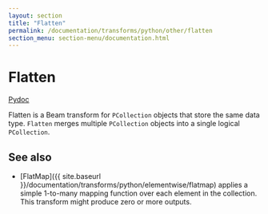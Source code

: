 ```yaml
---
layout: section
title: "Flatten"
permalink: /documentation/transforms/python/other/flatten
section_menu: section-menu/documentation.html
---
```

<!--
Licensed under the Apache License, Version 2.0 (the "License");
you may not use this file except in compliance with the License.
You may obtain a copy of the License at

http://www.apache.org/licenses/LICENSE-2.0

Unless required by applicable law or agreed to in writing, software
distributed under the License is distributed on an "AS IS" BASIS,
WITHOUT WARRANTIES OR CONDITIONS OF ANY KIND, either express or implied.
See the License for the specific language governing permissions and
limitations under the License.
-->

# Flatten
[Pydoc](https://beam.apache.org/releases/pydoc/current/apache_beam.transforms.core.html?highlight=flatten#apache_beam.transforms.core.Flatten)

Flatten is a Beam transform for `PCollection` objects that store the same
data type. `Flatten` merges multiple `PCollection` objects into a single logical
`PCollection`.

## See also
* [FlatMap]({{ site.baseurl }}/documentation/transforms/python/elementwise/flatmap) applies a simple 1-to-many mapping
  function over each element in the collection. This transform might produce zero
  or more outputs.
